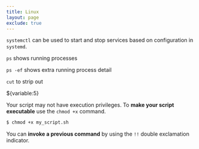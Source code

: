 ```yaml
---
title: Linux 
layout: page
exclude: true
---
```


`systemctl` can be used to start and stop services based on configuration in `systemd`.

`ps` shows running processes

`ps -ef` shows extra running process detail

`cut` to strip out

${variable:5}

Your script may not have execution privileges. To **make your script executable** use the `chmod +x` command.
```bash
$ chmod +x my_script.sh
```

You can **invoke a previous command** by using the `!!` double exclamation indicator.
<!--stackedit_data:
eyJoaXN0b3J5IjpbLTE2NDY1OTQ0OTgsMTE4NzIwMDMyNiwxMj
E5NjMzMjg1XX0=
-->